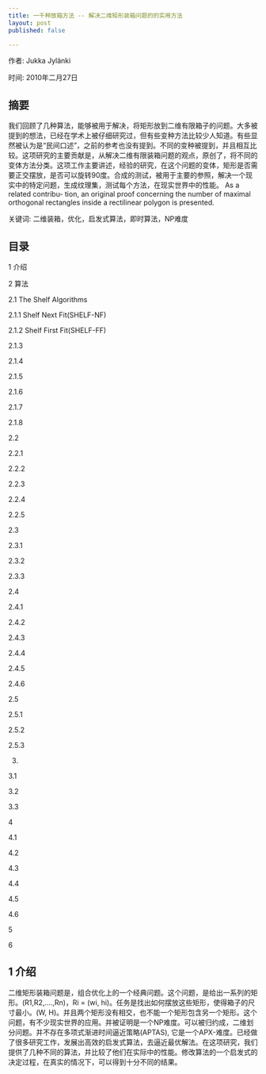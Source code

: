 ```yaml
---
title: 一千种放箱方法 -- 解决二维矩形装箱问题的的实用方法
layout: post
published: false

---
```


作者: Jukka Jylänki

时间: 2010年二月27日


摘要
-----
我们回顾了几种算法，能够被用于解决，将矩形放到二维有限箱子的问题。大多被提到的想法，已经在学术上被仔细研究过，但有些变种方法比较少人知道。有些显然被认为是“民间口述”，之前的参考也没有提到。不同的变种被提到，并且相互比较。这项研究的主要贡献是，从解决二维有限装箱问题的观点，原创了，将不同的变体方法分类。这项工作主要讲述，经验的研究，在这个问题的变体，矩形是否需要正交摆放，是否可以旋转90度。合成的测试，被用于主要的参照，解决一个现实中的特定问题，生成纹理集，测试每个方法，在现实世界中的性能。 As a related contribu- tion, an original proof concerning the number of maximal orthogonal rectangles inside a rectilinear polygon is presented.

关键词: 二维装箱，优化，启发式算法，即时算法，NP难度


目录
--------1 介绍
2 算法
2.1 The Shelf Algorithms 
2.1.1 Shelf Next Fit(SHELF-NF)
2.1.2 Shelf First Fit(SHELF-FF)
2.1.3 
2.1.4
2.1.5
2.1.6
2.1.7
2.1.8
2.2 
2.2.1
2.2.2
2.2.3
2.2.4
2.2.5
2.3
2.3.1
2.3.2
2.3.3
2.4
2.4.1
2.4.2
2.4.3
2.4.4
2.4.5
2.4.6
2.5
2.5.1
2.5.2
2.5.3
3. 
3.1
3.2
3.3
4
4.1
4.2
4.3
4.4
4.5
4.6
5 
6 

1 介绍
--------
二维矩形装箱问题是，组合优化上的一个经典问题。这个问题，是给出一系列的矩形。(R1,R2,....,Rn)，Ri = (wi, hi)。任务是找出如何摆放这些矩形，使得箱子的尺寸最小。(W, H)。并且两个矩形没有相交，也不能一个矩形包含另一个矩形。这个问题，有不少现实世界的应用。并被证明是一个NP难度。可以被归约成，二维划分问题。并不存在多项式渐进时间逼近策略(APTAS), 它是一个APX-难度。已经做了很多研究工作，发展出高效的启发式算法，去逼近最优解法。在这项研究，我们提供了几种不同的算法，并比较了他们在实际中的性能。修改算法的一个启发式的决定过程，在真实的情况下，可以得到十分不同的结果。













